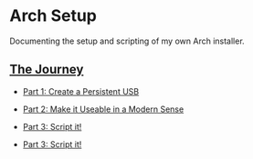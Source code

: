 # Arch Setup

Documenting the setup and scripting of my own Arch installer.

## [The Journey](./setup-diary/full-setup-diary.md)

- [Part 1: Create a Persistent USB](./setup-diary/10-create-persistent-usb.md)

- [Part 2: Make it Useable in a Modern Sense](./setup-diary/20-modern-usability.md)

- [Part 3: Script it!](./setup-diary/30-script-it.md)

- [Part 3: Script it!](./setup-diary/30-script-it.md)
